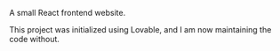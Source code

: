 A small React frontend website.

This project was initialized using Lovable, and I am now maintaining the code without.